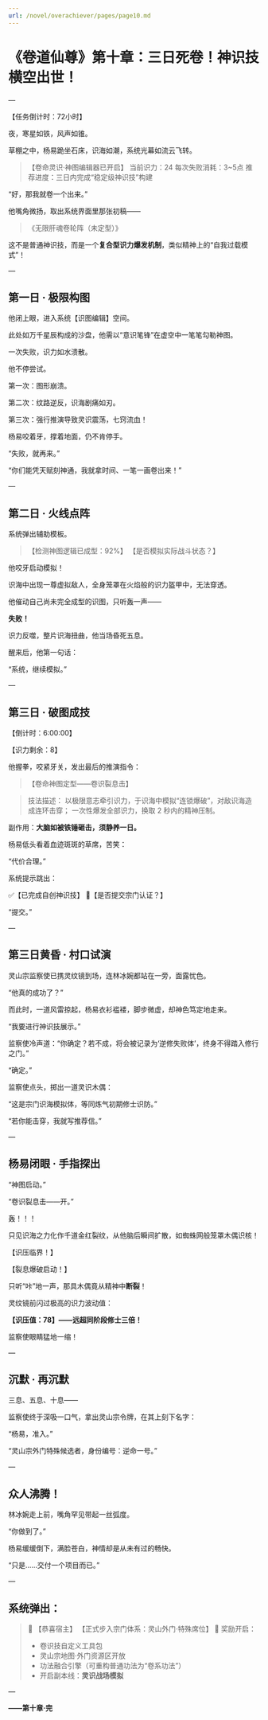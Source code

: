 ```yaml
---
url: /novel/overachiever/pages/page10.md
---
```

# 《卷道仙尊》第十章：三日死卷！神识技横空出世！

—

【任务倒计时：72小时】

夜，寒星如铁，风声如锥。

草棚之中，杨易跪坐石床，识海如潮，系统光幕如流云飞转。

> 【卷命灵识·神图编辑器已开启】
> 当前识力：24
> 每次失败消耗：3~5点
> 推荐进度：三日内完成“稳定级神识技”构建

“好，那我就卷一个出来。”

他嘴角微扬，取出系统界面里那张初稿——

> 《无限肝魂卷轮阵（未定型）》

这不是普通神识技，而是一个**复合型识力爆发机制**，类似精神上的“自我过载模式”！

—

## 第一日 · 极限构图

他闭上眼，进入系统【识图编辑】空间。

此处如万千星辰构成的沙盘，他需以“意识笔锋”在虚空中一笔笔勾勒神图。

一次失败，识力如水溃散。

他不停尝试。

第一次：图形崩溃。

第二次：纹路逆反，识海剧痛如刃。

第三次：强行推演导致灵识震荡，七窍流血！

杨易咬着牙，撑着地面，仍不肯停手。

“失败，就再来。”

“你们能凭天赋刻神通，我就拿时间、一笔一画卷出来！”

—

## 第二日 · 火线点阵

系统弹出辅助模板。

> 【检测神图逻辑已成型：92%】
> 【是否模拟实际战斗状态？】

他咬牙启动模拟！

识海中出现一尊虚拟敌人，全身笼罩在火焰般的识力盔甲中，无法穿透。

他催动自己尚未完全成型的识图，只听轰一声——

**失败！**

识力反噬，整片识海扭曲，他当场昏死五息。

醒来后，他第一句话：

“系统，继续模拟。”

—

## 第三日 · 破图成技

【倒计时：6:00:00】

【识力剩余：8】

他握拳，咬紧牙关，发出最后的推演指令：

> 【卷命神图定型——卷识裂息击】

> 技法描述：
> 以极限意志牵引识力，于识海中模拟“连锁爆破”，对敌识海造成连环击穿；
> 一次性爆发全部识力，换取 2 秒内的精神压制。

副作用：**大脑如被铁锤砸击，须静养一日。**

杨易低头看着血迹斑斑的草席，苦笑：

“代价合理。”

系统提示跳出：

✅【已完成自创神识技】
🎯【是否提交宗门认证？】

“提交。”

—

## 第三日黄昏 · 村口试演

灵山宗监察使已携灵纹镜到场，连林冰婉都站在一旁，面露忧色。

“他真的成功了？”

而此时，一道风雷掠起，杨易衣衫褴褛，脚步微虚，却神色笃定地走来。

“我要进行神识技展示。”

监察使冷声道：“你确定？若不成，将会被记录为‘逆修失败体’，终身不得踏入修行之门。”

“确定。”

监察使点头，掷出一道灵识木偶：

“这是宗门识海模拟体，等同炼气初期修士识防。”

“若你能击穿，我就写推荐信。”

—

## 杨易闭眼 · 手指探出

“神图启动。”

“卷识裂息击——开。”

轰！！！

只见识海之力化作千道金红裂纹，从他脑后瞬间扩散，如蜘蛛网般笼罩木偶识核！

【识压临界！】

【裂息爆破启动！】

只听“咔”地一声，那具木偶竟从精神中**断裂**！

灵纹镜前闪过极高的识力波动值：

**【识压值：78】——远超同阶段修士三倍！**

监察使眼睛猛地一缩！

—

## 沉默 · 再沉默

三息、五息、十息——

监察使终于深吸一口气，拿出灵山宗令牌，在其上刻下名字：

“杨易，准入。”

“灵山宗外门特殊候选者，身份编号：逆命一号。”

—

## 众人沸腾！

林冰婉走上前，嘴角罕见带起一丝弧度。

“你做到了。”

杨易缓缓倒下，满脸苍白，神情却是从未有过的畅快。

“只是……交付一个项目而已。”

—

## 系统弹出：

> 🎉 【恭喜宿主】
> 【正式步入宗门体系：灵山外门·特殊席位】
> 🎁 奖励开启：
>
> * 卷识技自定义工具包
> * 灵山宗地图·外门资源区开放
> * 功法融合引擎（可重构普通功法为“卷系功法”）
> * 开启副本线：**灵识战场模拟**

—

**——第十章·完**

